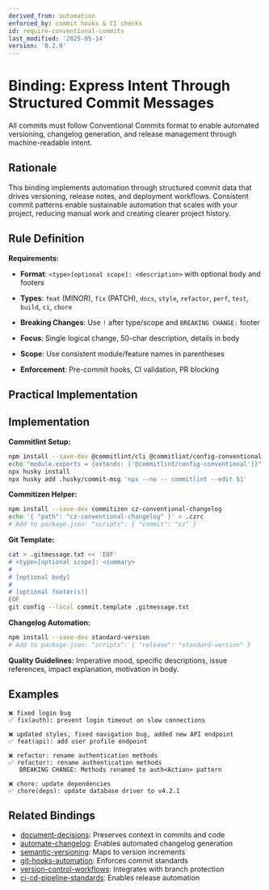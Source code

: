 ```yaml
---
derived_from: automation
enforced_by: commit hooks & CI checks
id: require-conventional-commits
last_modified: '2025-05-14'
version: '0.2.0'
---
```

# Binding: Express Intent Through Structured Commit Messages

All commits must follow Conventional Commits format to enable automated versioning, changelog generation, and release management through machine-readable intent.

## Rationale

This binding implements automation through structured commit data that drives versioning, release notes, and deployment workflows. Consistent commit patterns enable sustainable automation that scales with your project, reducing manual work and creating clearer project history.

## Rule Definition

**Requirements:**

- **Format**: `<type>[optional scope]: <description>` with optional body and footers

- **Types**: `feat` (MINOR), `fix` (PATCH), `docs`, `style`, `refactor`, `perf`, `test`, `build`, `ci`, `chore`

- **Breaking Changes**: Use `!` after type/scope and `BREAKING CHANGE:` footer

- **Focus**: Single logical change, 50-char description, details in body

- **Scope**: Use consistent module/feature names in parentheses

- **Enforcement**: Pre-commit hooks, CI validation, PR blocking

## Practical Implementation

## Implementation

**Commitlint Setup:**
```bash
npm install --save-dev @commitlint/cli @commitlint/config-conventional husky
echo "module.exports = {extends: ['@commitlint/config-conventional']}" > commitlint.config.js
npx husky install
npx husky add .husky/commit-msg 'npx --no -- commitlint --edit $1'
```

**Commitizen Helper:**
```bash
npm install --save-dev commitizen cz-conventional-changelog
echo '{ "path": "cz-conventional-changelog" }' > .czrc
# Add to package.json: "scripts": { "commit": "cz" }
```

**Git Template:**
```bash
cat > .gitmessage.txt << 'EOF'
# <type>[optional scope]: <summary>
#
# [optional body]
#
# [optional footer(s)]
EOF
git config --local commit.template .gitmessage.txt
```

**Changelog Automation:**
```bash
npm install --save-dev standard-version
# Add to package.json: "scripts": { "release": "standard-version" }
```

**Quality Guidelines:** Imperative mood, specific descriptions, issue references, impact explanation, motivation in body.

## Examples

```
❌ fixed login bug
✅ fix(auth): prevent login timeout on slow connections

❌ updated styles, fixed navigation bug, added new API endpoint
✅ feat(api): add user profile endpoint

❌ refactor: rename authentication methods
✅ refactor!: rename authentication methods
   BREAKING CHANGE: Methods renamed to auth<Action> pattern

❌ chore: update dependencies
✅ chore(deps): update database driver to v4.2.1
```

## Related Bindings

- [document-decisions](../../docs/tenets/document-decisions.md): Preserves context in commits and code
- [automate-changelog](../../docs/bindings/core/automate-changelog.md): Enables automated changelog generation
- [semantic-versioning](../../docs/bindings/core/semantic-versioning.md): Maps to version increments
- [git-hooks-automation](../../docs/bindings/core/git-hooks-automation.md): Enforces commit standards
- [version-control-workflows](../../docs/bindings/core/version-control-workflows.md): Integrates with branch protection
- [ci-cd-pipeline-standards](../../docs/bindings/core/ci-cd-pipeline-standards.md): Enables release automation
